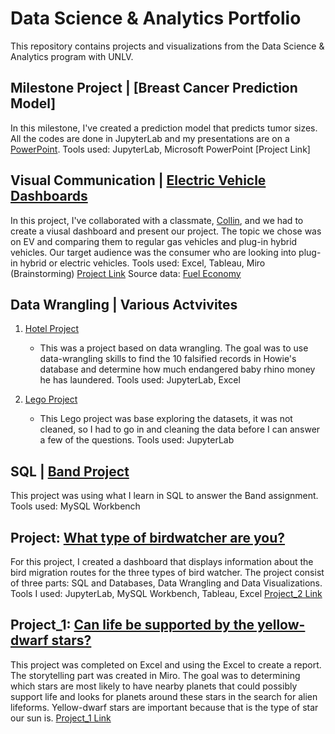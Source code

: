 # Data Science & Analytics Portfolio
This repository contains projects and visualizations from the Data Science & Analytics program with UNLV. 

## Milestone Project | [Breast Cancer Prediction Model]
In this milestone, I've created a prediction model that predicts tumor sizes. All the codes are done in JupyterLab and my presentations are on a 
[PowerPoint](https://1drv.ms/b/s!Akmg2RgVpMc63T9kAKgsXVAdrV5k?e=H5UJ2x). Tools used: JupyterLab, Microsoft PowerPoint [Project Link]

## Visual Communication | [Electric Vehicle Dashboards](https://miro.com/app/board/uXjVP6lsl8A=/)
In this project, I've collaborated with a classmate, [Collin](https://github.com/collinbashore/data-science-and-analytics-UNLV/tree/main/Visual%20Communications), and we had to create a viusal dashboard and present our project. The topic we chose was on EV and comparing them to regular gas vehicles and plug-in hybrid vehicles. Our target audience was the consumer who are looking into plug-in hybrid or electric vehicles. Tools used: Excel, Tableau, Miro (Brainstorming) [Project Link](https://github.com/darleneho/data-analytics-portfolio/tree/main/Visual%20Communication) Source data: [Fuel Economy](http://www.fueleconomy.gov)

## Data Wrangling | Various Actvivites 
 1. [Hotel Project](https://github.com/darleneho/data-analytics-portfolio/blob/main/Data%20Wrangling/Data_Wrangling_Hotel_Project1.0%20(1).ipynb)
    - This was a project based on data wrangling. The goal was to use data-wrangling skills to find the 10 falsified records in Howie's database and determine how much endangered baby rhino money he has laundered. Tools used: JupyterLab, Excel
 
2. [Lego Project](https://github.com/darleneho/data-analytics-portfolio/blob/main/Data%20Wrangling/lego_project.ipynb)
   - This Lego project was base exploring the datasets, it was not cleaned, so I had to go in and cleaning the data before I can answer a few of the questions. Tools used: JupyterLab

## SQL | [Band Project](https://github.com/darleneho/data-analytics-portfolio/blob/main/SQL/Final%20SQL%20Project3.sql)
This project was using what I learn in SQL to answer the Band assignment. Tools used: MySQL Workbench

## Project: [What type of birdwatcher are you?](https://public.tableau.com/app/profile/darlene2334/viz/MP2_16770938158760/LonerDashboard)
For this project, I created a dashboard that displays information about the bird migration routes for the three types of bird
watcher. The project consist of three parts: SQL and Databases, Data Wrangling and Data Visualizations. Tools I used: JupyterLab,
MySQL Workbench, Tableau, Excel [Project_2 Link](https://github.com/darleneho/data-analytics-portfolio/tree/main/Project_2)

## Project_1: [Can life be supported by the yellow-dwarf stars?](https://github.com/darleneho/data-analytics-portfolio/blob/main/Project_1/MP%20Stars%20Report.pdf)
This project was completed on Excel and using the Excel to create a report. The storytelling part was created in Miro. 
The goal was to determining which stars are most likely to have nearby planets that could possibly support life and looks for planets around these stars in the search for alien lifeforms. Yellow-dwarf stars are important because that is the type of star our sun is. [Project_1 Link](https://github.com/darleneho/data-analytics-portfolio/tree/main/Project_1)



